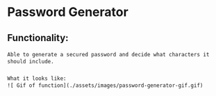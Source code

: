# Password Generator 

## Functionality: 
    Able to generate a secured password and decide what characters it should include.

### 
    What it looks like:
    ![ Gif of function](./assets/images/password-generator-gif.gif)
